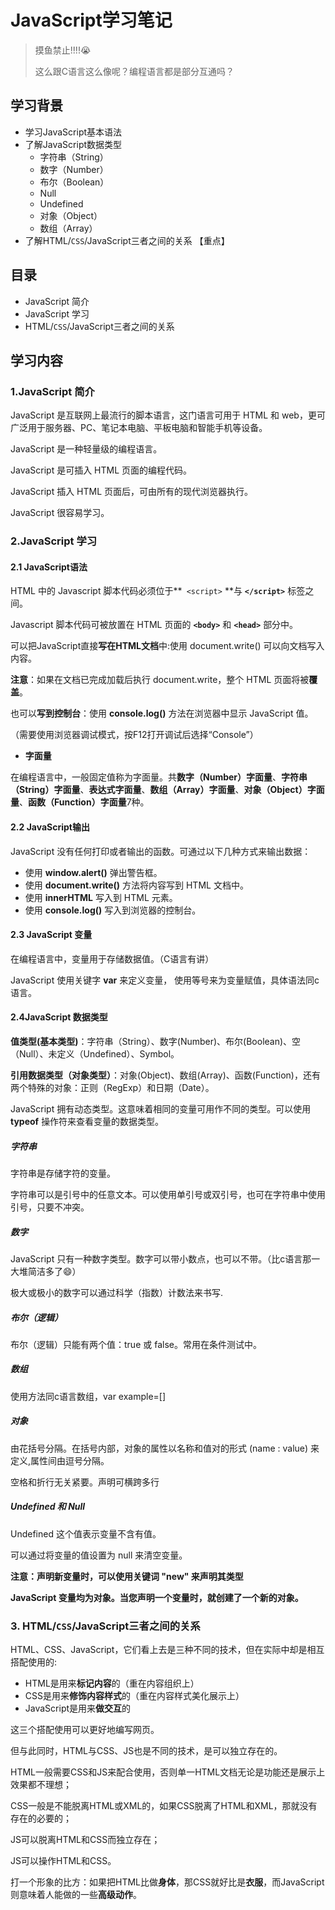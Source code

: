 # JavaScript学习笔记

> 摸鱼禁止!!!!:sob:
>
> 这么跟C语言这么像呢？编程语言都是部分互通吗？

## 学习背景

+ 学习JavaScript基本语法
+ 了解JavaScript数据类型
  + 字符串（String）
  + 数字（Number）
  + 布尔（Boolean）
  + Null
  + Undefined
  + 对象（Object）
  + 数组（Array）
+ 了解HTML/`CSS`/JavaScript三者之间的关系 【重点】

## 目录

* JavaScript 简介
* JavaScript 学习
* HTML/`CSS`/JavaScript三者之间的关系

## 学习内容

### 1.JavaScript 简介

JavaScript 是互联网上最流行的脚本语言，这门语言可用于 HTML 和 web，更可广泛用于服务器、PC、笔记本电脑、平板电脑和智能手机等设备。

JavaScript 是一种轻量级的编程语言。

JavaScript 是可插入 HTML 页面的编程代码。

JavaScript 插入 HTML 页面后，可由所有的现代浏览器执行。

JavaScript 很容易学习。

### 2.JavaScript 学习

#### 2.1 JavaScript语法

HTML 中的 Javascript 脚本代码必须位于**` <script>` **与 **`</script>`** 标签之间。

Javascript 脚本代码可被放置在 HTML 页面的 **`<body>`** 和 **`<head>`** 部分中。



可以把JavaScript直接**写在HTML文档**中:使用 document.write() 可以向文档写入内容。

**注意**：如果在文档已完成加载后执行 document.write，整个 HTML 页面将被**覆盖**。

也可以**写到控制台**：使用 **console.log()** 方法在浏览器中显示 JavaScript 值。

（需要使用浏览器调试模式，按F12打开调试后选择“Console”）



* **字面量**

在编程语言中，一般固定值称为字面量。共**数字（Number）字面量**、**字符串（String）字面量**、**表达式字面量**、**数组（Array）字面量**、**对象（Object）字面量**、**函数（Function）字面量**7种。

#### 2.2 JavaScript输出

JavaScript 没有任何打印或者输出的函数。可通过以下几种方式来输出数据：

- 使用 **window.alert()** 弹出警告框。
- 使用 **document.write()** 方法将内容写到 HTML 文档中。
- 使用 **innerHTML** 写入到 HTML 元素。
- 使用 **console.log()** 写入到浏览器的控制台。

#### 2.3 JavaScript 变量

在编程语言中，变量用于存储数据值。（C语言有讲）

JavaScript 使用关键字 **var** 来定义变量， 使用等号来为变量赋值，具体语法同c语言。

#### 2.4JavaScript 数据类型

**值类型(基本类型)**：字符串（String）、数字(Number)、布尔(Boolean)、空（Null）、未定义（Undefined）、Symbol。

**引用数据类型（对象类型）**：对象(Object)、数组(Array)、函数(Function)，还有两个特殊的对象：正则（RegExp）和日期（Date）。

JavaScript 拥有动态类型。这意味着相同的变量可用作不同的类型。可以使用 **typeof** 操作符来查看变量的数据类型。

##### 字符串

字符串是存储字符的变量。

字符串可以是引号中的任意文本。可以使用单引号或双引号，也可在字符串中使用引号，只要不冲突。

##### 数字

JavaScript 只有一种数字类型。数字可以带小数点，也可以不带。（比c语言那一大堆简洁多了:smile:）

极大或极小的数字可以通过科学（指数）计数法来书写.

##### 布尔（逻辑）

布尔（逻辑）只能有两个值：true 或 false。常用在条件测试中。

##### 数组

使用方法同c语言数组，var example=[]

##### 对象

由花括号分隔。在括号内部，对象的属性以名称和值对的形式 (name : value) 来定义,属性间由逗号分隔。

空格和折行无关紧要。声明可横跨多行

##### Undefined 和 Null

Undefined 这个值表示变量不含有值。

可以通过将变量的值设置为 null 来清空变量。



**注意：声明新变量时，可以使用关键词 "new" 来声明其类型**

**JavaScript 变量均为对象。当您声明一个变量时，就创建了一个新的对象。**

### 3. HTML/`CSS`/JavaScript三者之间的关系

HTML、CSS、JavaScript，它们看上去是三种不同的技术，但在实际中却是相互搭配使用的:

* HTML是用来**标记内容**的（重在内容组织上）
* CSS是用来**修饰内容样式**的（重在内容样式美化展示上）
* JavaScript是用来**做交互**的

这三个搭配使用可以更好地编写网页。

但与此同时，HTML与CSS、JS也是不同的技术，是可以独立存在的。

HTML一般需要CSS和JS来配合使用，否则单一HTML文档无论是功能还是展示上效果都不理想；

CSS一般是不能脱离HTML或XML的，如果CSS脱离了HTML和XML，那就没有存在的必要的；

JS可以脱离HTML和CSS而独立存在；

JS可以操作HTML和CSS。

打一个形象的比方：如果把HTML比做**身体**，那CSS就好比是**衣服**，而JavaScript则意味着人能做的一些**高级动作**。






